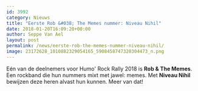 ```yaml
---
id: 3992
category: Nieuws
title: "Eerste Rob &#038; The Memes nummer: Niveau Nihil"
date: 2018-01-20T16:09:20+00:00
author: Seppe Van Ael
layout: post
permalink: /news/eerste-rob-the-memes-nummer-niveau-nihil/
image: 23172628_1010882329054165_5908458747320304473_n.png
---
```

Eén van de deelnemers voor Humo' Rock Rally 2018 is **Rob & The Memes**. Een rockband die hun nummers mixt met jawel: memes. Met **Niveau Nihil** bewijzen deze heren alvast hun kunnen. Meer van dat!

